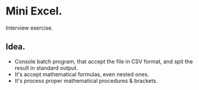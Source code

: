 # Mini Excel.
Interview exercise.

## Idea.
- Console batch program, that accept the file in CSV format, 
and spit the result in standard output.
- It's accept mathematical formulas, even nested ones.
- It's process proper mathematical procedures & brackets.
